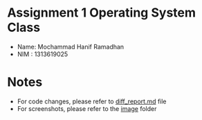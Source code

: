 # Assignment 1 Operating System Class

 - Name: Mochammad Hanif Ramadhan
 - NIM : 1313619025

# Notes
 - For code changes, please refer to [diff_report.md](./diff_report.md) file
 - For screenshots, please refer to the [image](./image) folder
